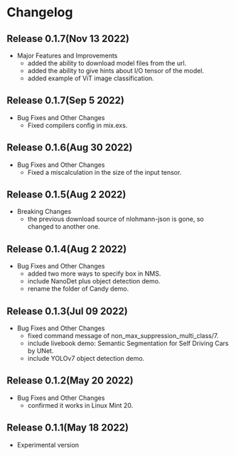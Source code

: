 # Changelog

## Release 0.1.7(Nov 13 2022)

  * Major Features and Improvements
    * added the ability to download model files from the url.
    * added the ability to give hints about I/O tensor of the model.
    * added example of ViT image classification.

## Release 0.1.7(Sep 5 2022)

  * Bug Fixes and Other Changes
    * Fixed compilers config in mix.exs.

## Release 0.1.6(Aug 30 2022)

  * Bug Fixes and Other Changes
    * Fixed a miscalculation in the size of the input tensor.

## Release 0.1.5(Aug 2 2022)

  * Breaking Changes
    * the previous download source of nlohmann-json is gone, so changed to another one.

## Release 0.1.4(Aug 2 2022)

  * Bug Fixes and Other Changes
    * added two more ways to specify box in NMS.
    * include NanoDet plus object detection demo.
    * rename the folder of Candy demo.

## Release 0.1.3(Jul 09 2022)

  * Bug Fixes and Other Changes
    * fixed command message of non_max_suppression_multi_class/7.
    * include livebook demo: Semantic Segmentation for Self Driving Cars by UNet.
    * include YOLOv7 object detection demo.

## Release 0.1.2(May 20 2022)

  * Bug Fixes and Other Changes
    * confirmed it works in Linux Mint 20.

## Release 0.1.1(May 18 2022)

  * Experimental version
